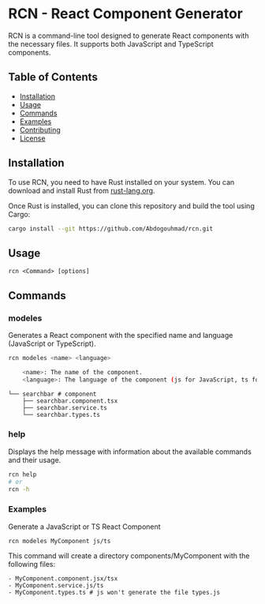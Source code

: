 # RCN - React Component Generator

RCN is a command-line tool designed to generate React components with the necessary files. It supports both JavaScript and TypeScript components.

## Table of Contents

- [Installation](#installation)
- [Usage](#usage)
- [Commands](#commands)
- [Examples](#examples)
- [Contributing](#contributing)
- [License](#license)

## Installation

To use RCN, you need to have Rust installed on your system. You can download and install Rust from [rust-lang.org](https://www.rust-lang.org/).

Once Rust is installed, you can clone this repository and build the tool using Cargo:

```sh
cargo install --git https://github.com/Abdogouhmad/rcn.git
```

## Usage

```
rcn <Command> [options]
```

## Commands
### modeles

Generates a React component with the specified name and language (JavaScript or TypeScript).

```bash
rcn modeles <name> <language>

    <name>: The name of the component.
    <language>: The language of the component (js for JavaScript, ts for TypeScript).
```

````
└── searchbar # component
    ├── searchbar.component.tsx
    ├── searchbar.service.ts
    └── searchbar.types.ts
````
### help

Displays the help message with information about the available commands and their usage.
```bash
rcn help
# or 
rcn -h
```

### Examples
Generate a JavaScript or TS React Component

```
rcn modeles MyComponent js/ts
```
This command will create a directory components/MyComponent with the following files:

````
- MyComponent.component.jsx/tsx
- MyComponent.service.js/ts
- MyComponent.types.ts # js won't generate the file types.js 
````

